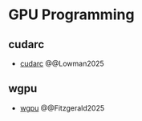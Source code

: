 # GPU Programming

## cudarc
- [cudarc](https://github.com/coreylowman/cudarc)
@@Lowman2025

## wgpu
- [wgpu](https://github.com/gfx-rs/wgpu)
@@Fitzgerald2025
